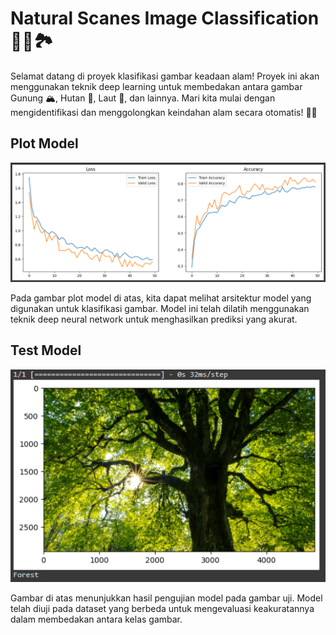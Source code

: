# Natural Scanes Image Classification 📸🌿🏞️ 

Selamat datang di proyek klasifikasi gambar keadaan alam! Proyek ini akan menggunakan teknik deep learning untuk membedakan antara gambar Gunung 🏔️, Hutan 🌳, Laut 🌊, dan lainnya. Mari kita mulai dengan mengidentifikasi dan menggolongkan keindahan alam secara otomatis! 🚀😊

## Plot Model
![Plot Model](https://github.com/wildanmjjhd29/Natural-Scenes-Image-Classification/blob/main/plot.png)

Pada gambar plot model di atas, kita dapat melihat arsitektur model yang digunakan untuk klasifikasi gambar. Model ini telah dilatih menggunakan teknik deep neural network untuk menghasilkan prediksi yang akurat.

## Test Model
![Test Model](https://github.com/wildanmjjhd29/Natural-Scenes-Image-Classification/blob/main/test_model.png)

Gambar di atas menunjukkan hasil pengujian model pada gambar uji. Model telah diuji pada dataset yang berbeda untuk mengevaluasi keakuratannya dalam membedakan antara kelas gambar.


